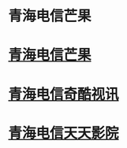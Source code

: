 
# 青海电信芒果
# [青海电信芒果](Area/QingHai/Mango/guide.md)
# [青海电信奇酷视讯](Area/QingHai/QKSX/guide.md)
# [青海电信天天影院](Area/QingHai/TTYY/guide.md)

